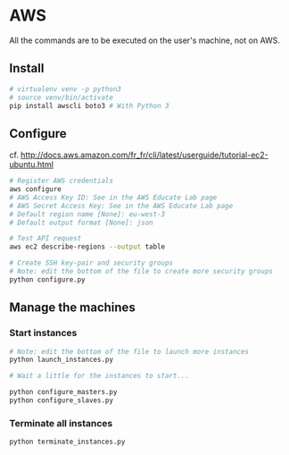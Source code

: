 # AWS

All the commands are to be executed on the user's machine, not on AWS.

## Install

```bash
# virtualenv venv -p python3
# source venv/bin/activate
pip install awscli boto3 # With Python 3
```

## Configure

cf. http://docs.aws.amazon.com/fr_fr/cli/latest/userguide/tutorial-ec2-ubuntu.html

```bash
# Register AWS credentials
aws configure
# AWS Access Key ID: See in the AWS Educate Lab page
# AWS Secret Access Key: See in the AWS Educate Lab page
# Default region name [None]: eu-west-3
# Default output format [None]: json

# Test API request
aws ec2 describe-regions --output table

# Create SSH key-pair and security groups
# Note: edit the bottom of the file to create more security groups
python configure.py
```

## Manage the machines

### Start instances

```bash
# Note: edit the bottom of the file to launch more instances
python launch_instances.py

# Wait a little for the instances to start...

python configure_masters.py
python configure_slaves.py
```

### Terminate all instances

```bash
python terminate_instances.py
```
